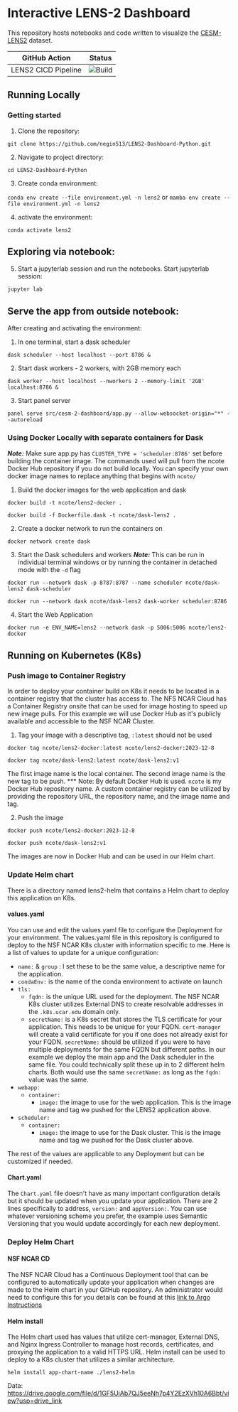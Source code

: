 # Interactive LENS-2 Dashboard

This repository hosts notebooks and code written to visualize the [CESM-LENS2](https://www.cesm.ucar.edu/community-projects/lens2) dataset.

| GitHub Action | Status |
| --- | --- |
| LENS2 CICD Pipeline |  ![Build](https://github.com/NicholasCote/LENS2-Dashboard-Python/actions/workflows/cicd-workflow.yaml/badge.svg) |

## Running Locally

### Getting started

1. Clone the repository:

`git clone https://github.com/negin513/LENS2-Dashboard-Python.git`

2. Navigate to project directory:

`cd LENS2-Dashboard-Python`

3. Create conda environment:

`conda env create --file environment.yml -n lens2`
or 
`mamba env create --file environment.yml -n lens2`

4. activate the environment:

`conda activate lens2`


## Exploring via notebook: 

5. Start a jupyterlab session and run the notebooks. Start jupyterlab session:

`jupyter lab`

## Serve the app from outside notebook:

After creating and activating the environment:

1. In one terminal, start a dask scheduler

`dask scheduler --host localhost --port 8786 &`

2. Start dask workers - 2 workers, with 2GB memory each

`dask worker --host localhost --nworkers 2 --memory-limit '2GB' localhost:8786 &`

3. Start panel server

`panel serve src/cesm-2-dashboard/app.py --allow-websocket-origin="*" --autoreload`

### Using Docker Locally with separate containers for Dask
***Note:*** Make sure app.py has `CLUSTER_TYPE = 'scheduler:8786'` set before building the container image. 
The commands used will pull from the ncote Docker Hub repository if you do not build locally.
You can specify your own docker image names to replace anything that begins with `ncote/`

1. Build the docker images for the web application and dask

`docker build -t ncote/lens2-docker .`

`docker build -f Dockerfile.dask -t ncote/dask-lens2 .`

2. Create a docker network to run the containers on

`docker network create dask`

3. Start the Dask schedulers and workers
***Note:*** This can be run in individual terminal windows or by running the container in detached mode with the `-d` flag

`docker run --network dask -p 8787:8787 --name scheduler ncote/dask-lens2 dask-scheduler`

`docker run --network dask ncote/dask-lens2 dask-worker scheduler:8786`

4. Start the Web Application

`docker run -e ENV_NAME=lens2 --network dask -p 5006:5006 ncote/lens2-docker`

## Running on Kubernetes (K8s)
### Push image to Container Registry

In order to deploy your container build on K8s it needs to be located in a container registry that the cluster has access to. The NFS NCAR Cloud has a Container Registry onsite that can be used for image hosting to speed up new image pulls. For this example we will use Docker Hub as it's publicly available and accessible to the NSF NCAR Cluster.

1. Tag your image with a descriptive tag, `:latest` should not be used

`docker tag ncote/lens2-docker:latest ncote/lens2-docker:2023-12-8`

`docker tag ncote/dask-lens2:latest ncote/dask-lens2:v1`

The first image name is the local container. The second image name is the new tag to be push. 
*** Note: By default Docker Hub is used. `ncote` is my Docker Hub repository name. A custom container registry can be utilized by providing the repository URL, the repository name, and the image name and tag.

2. Push the image

`docker push ncote/lens2-docker:2023-12-8`

`docker push ncote/dask-lens2:v1`

The images are now in Docker Hub and can be used in our Helm chart. 

### Update Helm chart
There is a directory named lens2-helm that contains a Helm chart to deploy this application on K8s. 

#### values.yaml
You can use and edit the values.yaml file to configure the Deployment for your environment. The 
values.yaml file in this repository is configured to deploy to the NSF NCAR K8s cluster with information specific to me. Here is a list of values to update for a unique configuration:

  * `name:` & `group` : I set these to be the same value, a descriptive name for the application. 
  * `condaEnv:` is the name of the conda environment to activate on launch
  * `tls:`
    - `fqdn:` is the unique URL used for the deployment. The NSF NCAR K8s cluster utilizes External DNS to create resolvable addresses in the `.k8s.ucar.edu` domain only.
    - `secretName:` is a K8s secret that stores the TLS certificate for your application. This needs to be unique for your FQDN. `cert-manager` will create a valid certificate for you if one does not already exist for your FQDN. `secretName:` should be utilized if you were to have multiple deployments for the same FQDN but different paths. In our example we deploy the main app and the Dask scheduler in the same file. You could technically split these up in to 2 different helm charts. Both would use the same `secretName:` as long as the `fqdn:` value was the same.
  * `webapp:`
    - `container:`
      - `image:` the image to use for the web application. This is the image name and tag we pushed for the LENS2 application above.
  * `scheduler:`
    - `container:`
      - `image:` the image to use for the Dask cluster. This is the image name and tag we pushed for the Dask cluster above.

The rest of the values are applicable to any Deployment but can be customized if needed.

#### Chart.yaml

The `Chart.yaml` file doesn't have as many important configuration details but it should be updated when you update your application. There are 2 lines specifically to address, `version:` and `appVersion:`. You can use whatever versioning scheme you prefer, the example uses Semantic Versioning that you would update accordingly for each new deployment.

### Deploy Helm Chart
#### NSF NCAR CD

The NSF NCAR Cloud has a Continuous Deployment tool that can be configured to automatically update your application when changes are made to the Helm chart in your GitHub repository. An administrator would need to configure this for you details can be found at this [link to Argo Instructions](https://ncar.github.io/cisl-cloud/how-to/K8s/argocd/argo-user.html)

#### Helm install

The Helm chart used has values that utilize cert-manager, External DNS, and Nginx Ingress Controller to manage host records, certificates, and proxying the application to a valid HTTPS URL. Helm install can be used to deploy to a K8s cluster that utilizes a similar architecture. 

`helm install app-chart-name ./lens2-helm`

Data: https://drive.google.com/file/d/1GF5UiAb7QJ5eeNh7p4Y2EzXVh10A6Bbt/view?usp=drive_link

